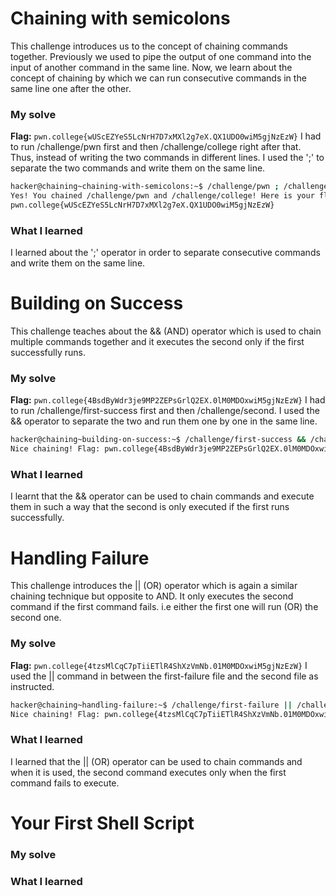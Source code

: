 # Chaining with semicolons
This challenge introduces us to the concept of chaining commands together. Previously we used to pipe the output of one command into the input of another command in the same line. Now, we learn about the concept of chaining by which we can run consecutive commands in the same line one after the other.
### My solve
**Flag:** `pwn.college{wUScEZYeS5LcNrH7D7xMXl2g7eX.QX1UDO0wiM5gjNzEzW}`
I had to run /challenge/pwn first and then /challenge/college right after that. Thus, instead of writing the two commands in different lines. I used the ';' to separate the two commands and write them on the same line.
```bash
hacker@chaining~chaining-with-semicolons:~$ /challenge/pwn ; /challenge/college
Yes! You chained /challenge/pwn and /challenge/college! Here is your flag:
pwn.college{wUScEZYeS5LcNrH7D7xMXl2g7eX.QX1UDO0wiM5gjNzEzW}
```
### What I learned
I learned about the ';' operator in order to separate consecutive commands and write them on the same line.

# Building on Success
This challenge teaches about the && (AND) operator which is used to chain multiple commands together and it executes the  second only if the first successfully runs.
### My solve
**Flag:** `pwn.college{4BsdByWdr3je9MP2ZEPsGrlQ2EX.0lM0MDOxwiM5gjNzEzW}`
I had to run /challenge/first-success first and then /challenge/second. I used the && operator to separate the two and run them one by one in the same line.
```bash
hacker@chaining~building-on-success:~$ /challenge/first-success && /challenge/second
Nice chaining! Flag: pwn.college{4BsdByWdr3je9MP2ZEPsGrlQ2EX.0lM0MDOxwiM5gjNzEzW}
```
### What I learned
I learnt that the && operator can be used to chain commands and execute them in such a way that the second is only executed if the first runs successfully.

# Handling Failure
This challenge introduces the || (OR) operator which is again a similar chaining technique but opposite to AND. It only executes the second command if the first command fails. i.e either the first one will run (OR) the second one.
### My solve
**Flag:** `pwn.college{4tzsMlCqC7pTiiETlR4ShXzVmNb.01M0MDOxwiM5gjNzEzW}`
I used the || command in between the first-failure file and the second file as instructed.
```bash
hacker@chaining~handling-failure:~$ /challenge/first-failure || /challenge/second
Nice chaining! Flag: pwn.college{4tzsMlCqC7pTiiETlR4ShXzVmNb.01M0MDOxwiM5gjNzEzW}
```
### What I learned
I learned that the || (OR) operator can be used to chain commands and when it is used, the second command executes only when the first command fails to execute.

# Your First Shell Script
### My solve
### What I learned
